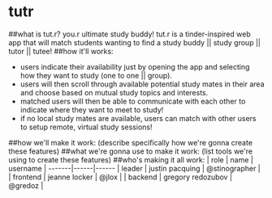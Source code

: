 # tutr  
##what is tut.r? you.r ultimate study buddy!
tut.r is a tinder-inspired web app that will match students wanting to find a study buddy || study group || tutor || tutee!
##how it'll works:
* users indicate their availability just by opening the app and selecting how they want to study (one to one || group).
* users will then scroll through available potential study mates in their area and choose based on mutual study topics and interests.
* matched users will then be able to communicate with each other to indicate where they want to meet to study!
* if no local study mates are available, users can match with other users to setup remote, virtual study sessions!

##how we'll make it work: 
(describe specifically how we're gonna create these features)
##what we're gonna use to make it work:
(list tools we're using to create these features)
##who's making it all work:
| role | name | username |
-------|------|------
| leader | justin pacquing | @stinographer |
| frontend | jeanne locker | @jlox |
| backend | gregory redozubov | @gredoz |
